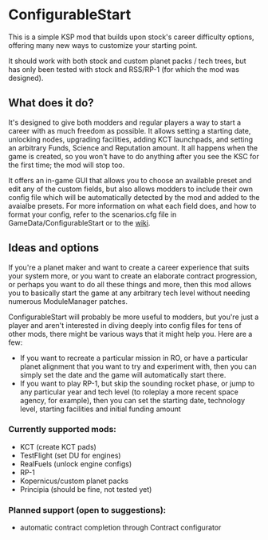 # ConfigurableStart

This is a simple KSP mod that builds upon stock's career difficulty options, offering many new ways to customize your starting point.

It should work with both stock and custom planet packs / tech trees, but has only been tested with stock and RSS/RP-1 (for which the mod was designed).

## What does it do?
It's designed to give both modders and regular players a way to start a career with as much freedom as possible. It allows setting a starting date, unlocking nodes,
upgrading facilities, adding KCT launchpads, and setting an arbitrary Funds, Science and Reputation amount. It all happens when the game is created, so you won't have to
do anything after you see the KSC for the first time; the mod will stop too.

It offers an in-game GUI that allows you to choose an available preset and edit any of the custom fields, but also allows modders to include their own config file which will
be automatically detected by the mod and added to the avaialbe presets. For more information on what each field does, and how to format your config, refer to the scenarios.cfg
file in GameData/ConfigurableStart or to the [wiki](https://github.com/Standecco/ConfigurableStart/wiki).

## Ideas and options
If you're a planet maker and want to create a career experience that suits your system more, or you want to create an elaborate contract progression, or perhaps you want
to do all these things and more, then this mod allows you to basically start the game at any arbitrary tech level without needing numerous ModuleManager patches.

ConfigurableStart will probably be more useful to modders, but you're just a player and aren't interested in diving deeply into config files for tens of other mods, there might be various
ways that it might help you. Here are a few:
- If you want to recreate a particular mission in RO, or have a particular planet alignment that you want to try and experiment with, then you can simply set the date and the game
will automatically start there.
- If you want to play RP-1, but skip the sounding rocket phase, or jump to any particular year and tech level (to roleplay a more recent space agency, for example), then you can set
the starting date, technology level, starting facilities and initial funding amount 

### Currently supported mods:
- KCT (create KCT pads)
- TestFlight (set DU for engines)
- RealFuels (unlock engine configs)
- RP-1
- Kopernicus/custom planet packs
- Principia (should be fine, not tested yet)

### Planned support (open to suggestions):
- automatic contract completion through Contract configurator
